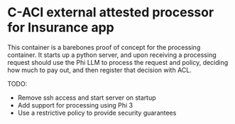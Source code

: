 # C-ACI external attested processor for Insurance app

This container is a barebones proof of concept for the processing container.
It starts up a python server, and upon receiving a processing request should use the Phi LLM to process the request and policy, deciding how much to pay out, and then register that decision with ACL.

TODO:
 - Remove ssh access and start server on startup
 - Add support for processing using Phi 3
 - Use a restrictive policy to provide security guarantees